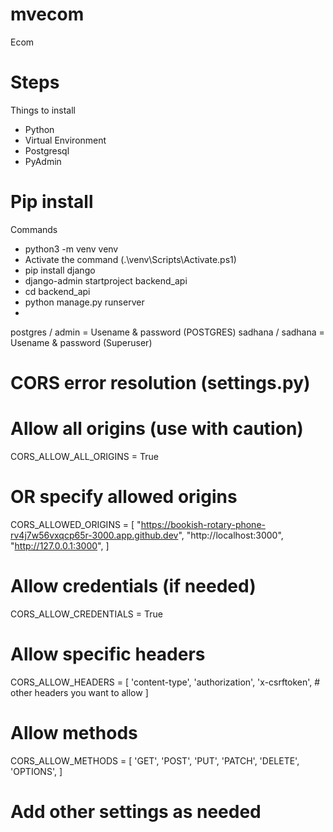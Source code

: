 # mvecom

Ecom

# Steps

Things to install

- Python
- Virtual Environment
- Postgresql
- PyAdmin

# Pip install

Commands

- python3 -m venv venv
- Activate the command (.\venv\Scripts\Activate.ps1)
- pip install django
- django-admin startproject backend_api
- cd backend_api
- python manage.py runserver
-

postgres / admin = Usename & password (POSTGRES)
sadhana / sadhana = Usename & password (Superuser)

# CORS error resolution (settings.py)


# Allow all origins (use with caution)
CORS_ALLOW_ALL_ORIGINS = True

# OR specify allowed origins
CORS_ALLOWED_ORIGINS = [
    "https://bookish-rotary-phone-rv4j7w56vxqcp65r-3000.app.github.dev",
    "http://localhost:3000",
    "http://127.0.0.1:3000",
]

# Allow credentials (if needed)
CORS_ALLOW_CREDENTIALS = True

# Allow specific headers
CORS_ALLOW_HEADERS = [
    'content-type',
    'authorization',
    'x-csrftoken',
    # other headers you want to allow
]

# Allow methods
CORS_ALLOW_METHODS = [
    'GET',
    'POST',
    'PUT',
    'PATCH',
    'DELETE',
    'OPTIONS',
]

# Add other settings as needed

